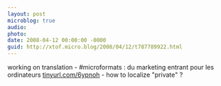 ```yaml
---
layout: post
microblog: true
audio: 
photo: 
date: 2008-04-12 00:00:00 -0000
guid: http://xtof.micro.blog/2008/04/12/t787789922.html
---
```

working on translation - #microformats : du marketing entrant pour les ordinateurs [tinyurl.com/6ypnoh](http://tinyurl.com/6ypnoh) - how to localize "private" ?
